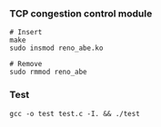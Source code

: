 ### TCP congestion control module
```
# Insert
make
sudo insmod reno_abe.ko

# Remove
sudo rmmod reno_abe
```

### Test

```
gcc -o test test.c -I. && ./test
```